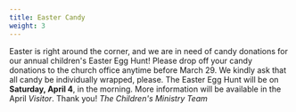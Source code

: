 ```yaml
---
title: Easter Candy
weight: 3
---
```


Easter is right around the corner, and we are in need of candy donations for our annual children's Easter Egg Hunt! Please drop off your candy donations to the church office anytime before March 29. We kindly ask that all candy be individually wrapped, please. The Easter Egg Hunt will be on **Saturday, April 4**, in the morning. More information will be available in the April *Visitor*. Thank you! *The Children's Ministry Team*
